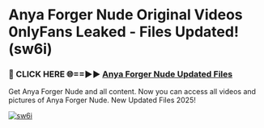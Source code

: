 # Anya Forger Nude Original Videos 0nlyFans Leaked - Files Updated! (sw6i)

<h3>🔴 CLICK HERE 🌐==►► <a href="https://tinyurl.com/4mcuefdz" rel="nofollow">Anya Forger Nude Updated Files</a></h3>

Get Anya Forger Nude and all content. Now you can access all videos and pictures of Anya Forger Nude. New Updated Files 2025!

[![sw6i](https://i.imgur.com/StAQSOY.gif)](https://tinyurl.com/4mcuefdz)
